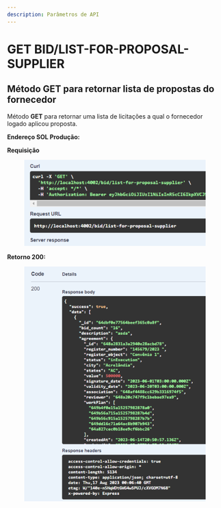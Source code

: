 ```yaml
---
description: Parâmetros de API
---
```


# GET BID/LIST-FOR-PROPOSAL-SUPPLIER

## Método GET  para retornar lista de propostas do fornecedor

Método **GET** para retornar uma lista de licitações a qual o fornecedor logado aplicou proposta.

**Endereço SOL Produção:**&#x20;

**Requisição**

<figure><img src="../../.gitbook/assets/Screenshot_9.png" alt=""><figcaption></figcaption></figure>

**Retorno 200:**

<figure><img src="../../.gitbook/assets/Screenshot_10.png" alt=""><figcaption></figcaption></figure>

